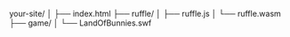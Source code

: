 your-site/
│
├── index.html
├── ruffle/
│   ├── ruffle.js
│   └── ruffle.wasm
├── game/
│   └── LandOfBunnies.swf

